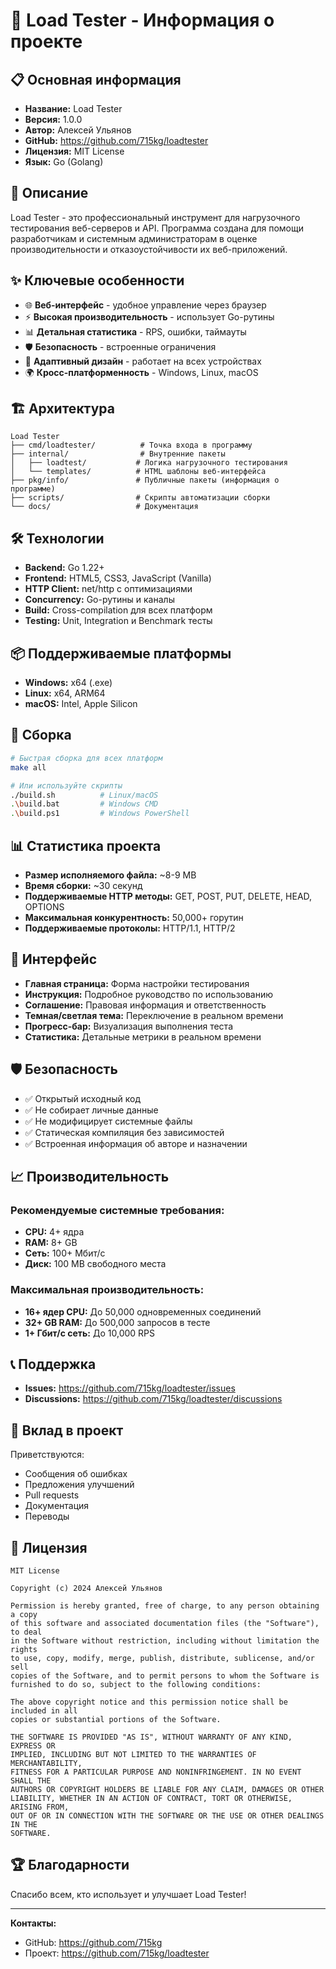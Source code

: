 # 🚀 Load Tester - Информация о проекте

## 📋 Основная информация

- **Название:** Load Tester
- **Версия:** 1.0.0
- **Автор:** Алексей Ульянов
- **GitHub:** https://github.com/715kg/loadtester
- **Лицензия:** MIT License
- **Язык:** Go (Golang)

## 🎯 Описание

Load Tester - это профессиональный инструмент для нагрузочного тестирования веб-серверов и API. Программа создана для помощи разработчикам и системным администраторам в оценке производительности и отказоустойчивости их веб-приложений.

## ✨ Ключевые особенности

- 🌐 **Веб-интерфейс** - удобное управление через браузер
- ⚡ **Высокая производительность** - использует Go-рутины
- 📊 **Детальная статистика** - RPS, ошибки, таймауты
- 🛡️ **Безопасность** - встроенные ограничения
- 📱 **Адаптивный дизайн** - работает на всех устройствах
- 🌍 **Кросс-платформенность** - Windows, Linux, macOS

## 🏗️ Архитектура

```
Load Tester
├── cmd/loadtester/          # Точка входа в программу
├── internal/                # Внутренние пакеты
│   ├── loadtest/           # Логика нагрузочного тестирования
│   └── templates/          # HTML шаблоны веб-интерфейса
├── pkg/info/               # Публичные пакеты (информация о программе)
├── scripts/                # Скрипты автоматизации сборки
└── docs/                   # Документация
```

## 🛠️ Технологии

- **Backend:** Go 1.22+
- **Frontend:** HTML5, CSS3, JavaScript (Vanilla)
- **HTTP Client:** net/http с оптимизациями
- **Concurrency:** Go-рутины и каналы
- **Build:** Cross-compilation для всех платформ
- **Testing:** Unit, Integration и Benchmark тесты

## 📦 Поддерживаемые платформы

- **Windows:** x64 (.exe)
- **Linux:** x64, ARM64
- **macOS:** Intel, Apple Silicon

## 🔧 Сборка

```bash
# Быстрая сборка для всех платформ
make all

# Или используйте скрипты
./build.sh          # Linux/macOS
.\build.bat         # Windows CMD
.\build.ps1         # Windows PowerShell
```

## 📊 Статистика проекта

- **Размер исполняемого файла:** ~8-9 MB
- **Время сборки:** ~30 секунд
- **Поддерживаемые HTTP методы:** GET, POST, PUT, DELETE, HEAD, OPTIONS
- **Максимальная конкурентность:** 50,000+ горутин
- **Поддерживаемые протоколы:** HTTP/1.1, HTTP/2

## 🎨 Интерфейс

- **Главная страница:** Форма настройки тестирования
- **Инструкция:** Подробное руководство по использованию
- **Соглашение:** Правовая информация и ответственность
- **Темная/светлая тема:** Переключение в реальном времени
- **Прогресс-бар:** Визуализация выполнения теста
- **Статистика:** Детальные метрики в реальном времени

## 🛡️ Безопасность

- ✅ Открытый исходный код
- ✅ Не собирает личные данные
- ✅ Не модифицирует системные файлы
- ✅ Статическая компиляция без зависимостей
- ✅ Встроенная информация об авторе и назначении

## 📈 Производительность

### Рекомендуемые системные требования:
- **CPU:** 4+ ядра
- **RAM:** 8+ GB
- **Сеть:** 100+ Мбит/с
- **Диск:** 100 MB свободного места

### Максимальная производительность:
- **16+ ядер CPU:** До 50,000 одновременных соединений
- **32+ GB RAM:** До 500,000 запросов в тесте
- **1+ Гбит/с сеть:** До 10,000 RPS

## 📞 Поддержка

- **Issues:** https://github.com/715kg/loadtester/issues
- **Discussions:** https://github.com/715kg/loadtester/discussions

## 🤝 Вклад в проект

Приветствуются:
- Сообщения об ошибках
- Предложения улучшений
- Pull requests
- Документация
- Переводы

## 📄 Лицензия

```
MIT License

Copyright (c) 2024 Алексей Ульянов

Permission is hereby granted, free of charge, to any person obtaining a copy
of this software and associated documentation files (the "Software"), to deal
in the Software without restriction, including without limitation the rights
to use, copy, modify, merge, publish, distribute, sublicense, and/or sell
copies of the Software, and to permit persons to whom the Software is
furnished to do so, subject to the following conditions:

The above copyright notice and this permission notice shall be included in all
copies or substantial portions of the Software.

THE SOFTWARE IS PROVIDED "AS IS", WITHOUT WARRANTY OF ANY KIND, EXPRESS OR
IMPLIED, INCLUDING BUT NOT LIMITED TO THE WARRANTIES OF MERCHANTABILITY,
FITNESS FOR A PARTICULAR PURPOSE AND NONINFRINGEMENT. IN NO EVENT SHALL THE
AUTHORS OR COPYRIGHT HOLDERS BE LIABLE FOR ANY CLAIM, DAMAGES OR OTHER
LIABILITY, WHETHER IN AN ACTION OF CONTRACT, TORT OR OTHERWISE, ARISING FROM,
OUT OF OR IN CONNECTION WITH THE SOFTWARE OR THE USE OR OTHER DEALINGS IN THE
SOFTWARE.
```

## 🏆 Благодарности

Спасибо всем, кто использует и улучшает Load Tester!

---

**Контакты:**
- GitHub: https://github.com/715kg
- Проект: https://github.com/715kg/loadtester